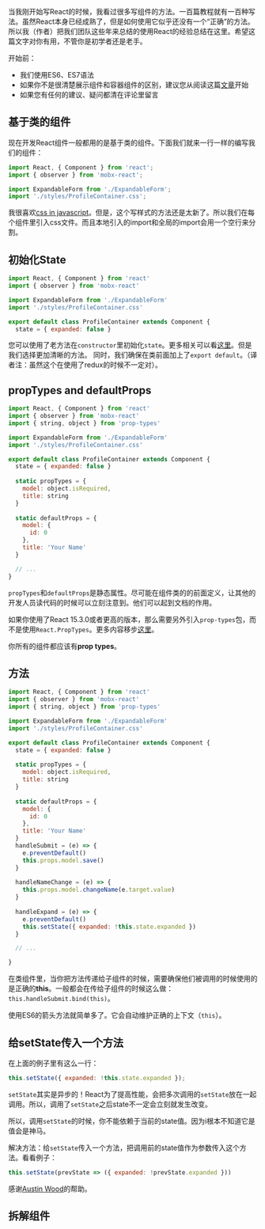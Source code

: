 当我刚开始写React的时候，我看过很多写组件的方法。一百篇教程就有一百种写法。虽然React本身已经成熟了，但是如何使用它似乎还没有一个“正确”的方法。所以我（作者）把我们团队这些年来总结的使用React的经验总结在这里。希望这篇文字对你有用，不管你是初学者还是老手。

开始前：
* 我们使用ES6、ES7语法
* 如果你不是很清楚展示组件和容器组件的区别，建议您从阅读这篇[文章][1]开始
* 如果您有任何的建议、疑问都清在评论里留言

## 基于类的组件

现在开发React组件一般都用的是基于类的组件。下面我们就来一行一样的编写我们的组件：
```js
import React, { Component } from 'react';
import { observer } from 'mobx-react';

import ExpandableForm from './ExpandableForm';
import './styles/ProfileContainer.css';
```
我很喜欢[css in javascript]。但是，这个写样式的方法还是太新了。所以我们在每个组件里引入css文件。而且本地引入的import和全局的import会用一个空行来分割。

## 初始化State
```js
import React, { Component } from 'react'
import { observer } from 'mobx-react'

import ExpandableForm from './ExpandableForm'
import './styles/ProfileContainer.css'

export default class ProfileContainer extends Component {
  state = { expanded: false }
```
您可以使用了老方法在`constructor`里初始化`state`。更多相关可以看[这里][2]。但是我们选择更加清晰的方法。
同时，我们确保在类前面加上了`export default`。（译者注：虽然这个在使用了redux的时候不一定对）。

## propTypes and defaultProps

```js
import React, { Component } from 'react'
import { observer } from 'mobx-react'
import { string, object } from 'prop-types'

import ExpandableForm from './ExpandableForm'
import './styles/ProfileContainer.css'

export default class ProfileContainer extends Component {
  state = { expanded: false }
 
  static propTypes = {
    model: object.isRequired,
    title: string
  }
 
  static defaultProps = {
    model: {
      id: 0
    },
    title: 'Your Name'
  }

  // ...
}
```
`propTypes`和`defaultProps`是静态属性。尽可能在组件类的的前面定义，让其他的开发人员读代码的时候可以立刻注意到。他们可以起到文档的作用。

如果你使用了React 15.3.0或者更高的版本，那么需要另外引入`prop-types`包，而不是使用`React.PropTypes`。更多内容移步[这里][3]。

你所有的组件都应该有**prop types**。

## 方法
```js
import React, { Component } from 'react'
import { observer } from 'mobx-react'
import { string, object } from 'prop-types'

import ExpandableForm from './ExpandableForm'
import './styles/ProfileContainer.css'

export default class ProfileContainer extends Component {
  state = { expanded: false }
 
  static propTypes = {
    model: object.isRequired,
    title: string
  }
 
  static defaultProps = {
    model: {
      id: 0
    },
    title: 'Your Name'
  }
  handleSubmit = (e) => {
    e.preventDefault()
    this.props.model.save()
  }
  
  handleNameChange = (e) => {
    this.props.model.changeName(e.target.value)
  }
  
  handleExpand = (e) => {
    e.preventDefault()
    this.setState({ expanded: !this.state.expanded })
  }

  // ...

}
```
在类组件里，当你把方法传递给子组件的时候，需要确保他们被调用的时候使用的是正确的**this**。一般都会在传给子组件的时候这么做：`this.handleSubmit.bind(this)`。

使用ES6的箭头方法就简单多了。它会自动维护正确的上下文（`this`）。

## 给setState传入一个方法

在上面的例子里有这么一行：
```js
this.setState({ expanded: !this.state.expanded });
```
`setState`其实是异步的！React为了提高性能，会把多次调用的`setState`放在一起调用。所以，调用了`setState`之后state不一定会立刻就发生改变。

所以，调用`setState`的时候，你不能依赖于当前的state值。因为i根本不知道它是值会是神马。

解决方法：给`setState`传入一个方法，把调用前的state值作为参数传入这个方法。看看例子：
```js
this.setState(prevState => ({ expanded: !prevState.expanded }))
```

感谢[Austin Wood][4]的帮助。

## 拆解组件


[1]:https://medium.com/@dan_abramov/smart-and-dumb-components-7ca2f9a7c7d0#.kuvqndiqq
[2]:https://stackoverflow.com/questions/35662932/react-constructor-es6-vs-es7
[3]:https://github.com/facebook/prop-types
[4]:https://medium.com/@indiesquidge
[css in javascript]: https://medium.freecodecamp.org/a-5-minute-intro-to-styled-components-41f40eb7cd55
